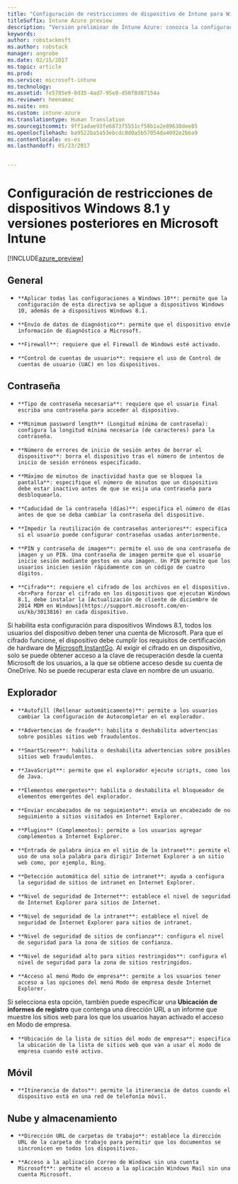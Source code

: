 ```yaml
---
title: "Configuración de restricciones de dispositivo de Intune para Windows 8.1"
titleSuffix: Intune Azure preview
description: "Versión preliminar de Intune Azure: conozca la configuración de Intune que puede usar para controlar la configuración y la funcionalidad de dispositivos Windows 8.1."
keywords: 
author: robstackmsft
ms.author: robstack
manager: angrobe
ms.date: 02/15/2017
ms.topic: article
ms.prod: 
ms.service: microsoft-intune
ms.technology: 
ms.assetid: fe5785e9-8d35-4ad7-95e8-d50f8d87154a
ms.reviewer: heenamac
ms.suite: ems
ms.custom: intune-azure
ms.translationtype: Human Translation
ms.sourcegitcommit: 9ff1adae93fe6873f5551cf58b1a2e89638dee85
ms.openlocfilehash: ba9522ba5a53ebcdc8d0a5b57054da4092e2bba9
ms.contentlocale: es-es
ms.lasthandoff: 05/23/2017


---
```


# <a name="windows-81-and-later-device-restriction-settings-in-microsoft-intune"></a>Configuración de restricciones de dispositivos Windows 8.1 y versiones posteriores en Microsoft Intune

[!INCLUDE[azure_preview](./includes/azure_preview.md)]

## <a name="general"></a>General
-     **Aplicar todas las configuraciones a Windows 10**: permite que la configuración de esta directiva se aplique a dispositivos Windows 10, además de a dispositivos Windows 8.1.
-     **Envío de datos de diagnóstico**: permite que el dispositivo envíe información de diagnóstico a Microsoft.
-     **Firewall**: requiere que el Firewall de Windows esté activado.
-     **Control de cuentas de usuario**: requiere el uso de Control de cuentas de usuario (UAC) en los dispositivos.
## <a name="password"></a>Contraseña
-     **Tipo de contraseña necesaria**: requiere que el usuario final escriba una contraseña para acceder al dispositivo.
-     **Minimum password length** (Longitud mínima de contraseña): configura la longitud mínima necesaria (de caracteres) para la contraseña.
-     **Número de errores de inicio de sesión antes de borrar el dispositivo**: borra el dispositivo tras el número de intentos de inicio de sesión erróneos especificado.
-     **Máximo de minutos de inactividad hasta que se bloquea la pantalla**: especifique el número de minutos que un dispositivo debe estar inactivo antes de que se exija una contraseña para desbloquearlo.
-     **Caducidad de la contraseña (días)**: especifica el número de días antes de que se deba cambiar la contraseña del dispositivo.
-     **Impedir la reutilización de contraseñas anteriores**: especifica si el usuario puede configurar contraseñas usadas anteriormente.
-     **PIN y contraseña de imagen**: permite el uso de una contraseña de imagen y un PIN. Una contraseña de imagen permite que el usuario inicie sesión mediante gestos en una imagen. Un PIN permite que los usuarios inicien sesión rápidamente con un código de cuatro dígitos.
-     **Cifrado**: requiere el cifrado de los archivos en el dispositivo.<br>Para forzar el cifrado en los dispositivos que ejecutan Windows 8.1, debe instalar la [Actualización de cliente de diciembre de 2014 MDM en Windows](https://support.microsoft.com/en-us/kb/3013816) en cada dispositivo.
Si habilita esta configuración para dispositivos Windows 8.1, todos los usuarios del dispositivo deben tener una cuenta de Microsoft.
Para que el cifrado funcione, el dispositivo debe cumplir los requisitos de certificación de hardware de [Microsoft InstantGo](https://blogs.windows.com/windowsexperience/2014/06/19/instantgo-a-better-way-to-sleep/#IBHULcTfI4PokO8X.97).
Al exigir el cifrado en un dispositivo, solo se puede obtener acceso a la clave de recuperación desde la cuenta Microsoft de los usuarios, a la que se obtiene acceso desde su cuenta de OneDrive. No se puede recuperar esta clave en nombre de un usuario.     



## <a name="browser"></a>Explorador
-     **Autofill (Rellenar automáticamente)**: permite a los usuarios cambiar la configuración de Autocompletar en el explorador.
-     **Advertencias de fraude**: habilita o deshabilita advertencias sobre posibles sitios web fraudulentos.
-     **SmartScreen**: habilita o deshabilita advertencias sobre posibles sitios web fraudulentos.
-     **JavaScript**: permite que el explorador ejecute scripts, como los de Java.
-     **Elementos emergentes**: habilita o deshabilita el bloqueador de elementos emergentes del explorador.
-     **Enviar encabezados de no seguimiento**: envía un encabezado de no seguimiento a sitios visitados en Internet Explorer.
-     **Plugins** (Complementos): permite a los usuarios agregar complementos a Internet Explorer.
-     **Entrada de palabra única en el sitio de la intranet**: permite el uso de una sola palabra para dirigir Internet Explorer a un sitio web como, por ejemplo, Bing.
-     **Detección automática del sitio de intranet**: ayuda a configura la seguridad de sitios de intranet en Internet Explorer.
-     **Nivel de seguridad de Internet**: establece el nivel de seguridad de Internet Explorer para sitios de Internet.
-     **Nivel de seguridad de la intranet**: establece el nivel de seguridad de Internet Explorer para sitios de intranet.
-     **Nivel de seguridad de sitios de confianza**: configura el nivel de seguridad para la zona de sitios de confianza.
-     **Nivel de seguridad alto para sitios restringidos**: configura el nivel de seguridad para la zona de sitios restringidos.
-     **Acceso al menú Modo de empresa**: permite a los usuarios tener acceso a las opciones del menú Modo de empresa desde Internet Explorer.
Si selecciona esta opción, también puede especificar una **Ubicación de informes de registro** que contenga una dirección URL a un informe que muestre los sitios web para los que los usuarios hayan activado el acceso en Modo de empresa.
-     **Ubicación de la lista de sitios del modo de empresa**: especifica la ubicación de la lista de sitios web que van a usar el modo de empresa cuando esté activo.
## <a name="cellular"></a>Móvil
-     **Itinerancia de datos**: permite la itinerancia de datos cuando el dispositivo está en una red de telefonía móvil.
## <a name="cloud-and-storage"></a>Nube y almacenamiento
-     **Dirección URL de carpetas de trabajo**: establece la dirección URL de la carpeta de trabajo para permitir que los documentos se sincronicen en todos los dispositivos.
-     **Acceso a la aplicación Correo de Windows sin una cuenta Microsoft**: permite el acceso a la aplicación Windows Mail sin una cuenta Microsoft.     

